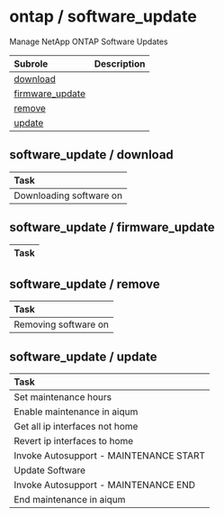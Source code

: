 # ontap / software_update 
Manage NetApp ONTAP Software Updates

| Subrole | Description |
| :------ | :---------- |
| [download](#software_update--download) |  |
| [firmware_update](#software_update--firmware_update) |  |
| [remove](#software_update--remove) |  |
| [update](#software_update--update) |  |




## software_update / download


| Task |
| :--- |
| Downloading software on  |



## software_update / firmware_update


| Task |
| :--- |



## software_update / remove


| Task |
| :--- |
| Removing software on  |



## software_update / update


| Task |
| :--- |
| Set maintenance hours |
| Enable maintenance in aiqum |
| Get all ip interfaces not home |
| Revert ip interfaces to home |
| Invoke Autosupport - MAINTENANCE START |
| Update Software |
| Invoke Autosupport - MAINTENANCE END |
| End maintenance in aiqum |




